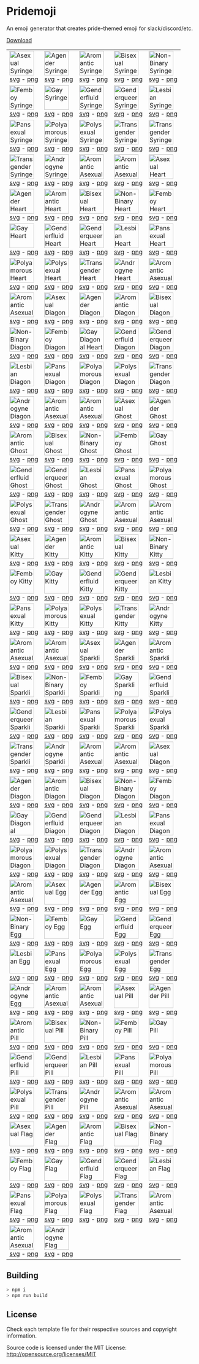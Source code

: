 Pridemoji
=========

An emoji generator that creates pride-themed emoji for slack/discord/etc.

[Download](https://github.com/Tschrock/pridemoji/releases/latest/download/pridemoji.zip)

<!-- EMOJIGRID -->
| | | | | |
|-|-|-|-|-|
|<img src="https://pridemoji.cp3.es//png/ace-syringe.png" height="64" title="Asexual Syringe"/><br/> [svg](https://pridemoji.cp3.es//svg/ace-syringe.svg) - [png](https://pridemoji.cp3.es//png/ace-syringe.png)|<img src="https://pridemoji.cp3.es//png/agender-syringe.png" height="64" title="Agender Syringe"/><br/> [svg](https://pridemoji.cp3.es//svg/agender-syringe.svg) - [png](https://pridemoji.cp3.es//png/agender-syringe.png)|<img src="https://pridemoji.cp3.es//png/aro-syringe.png" height="64" title="Aromantic Syringe"/><br/> [svg](https://pridemoji.cp3.es//svg/aro-syringe.svg) - [png](https://pridemoji.cp3.es//png/aro-syringe.png)|<img src="https://pridemoji.cp3.es//png/bi-syringe.png" height="64" title="Bisexual Syringe"/><br/> [svg](https://pridemoji.cp3.es//svg/bi-syringe.svg) - [png](https://pridemoji.cp3.es//png/bi-syringe.png)|<img src="https://pridemoji.cp3.es//png/enby-syringe.png" height="64" title="Non-Binary Syringe"/><br/> [svg](https://pridemoji.cp3.es//svg/enby-syringe.svg) - [png](https://pridemoji.cp3.es//png/enby-syringe.png)|
|<img src="https://pridemoji.cp3.es//png/femboy-syringe.png" height="64" title="Femboy Syringe"/><br/> [svg](https://pridemoji.cp3.es//svg/femboy-syringe.svg) - [png](https://pridemoji.cp3.es//png/femboy-syringe.png)|<img src="https://pridemoji.cp3.es//png/gay-syringe.png" height="64" title="Gay Syringe"/><br/> [svg](https://pridemoji.cp3.es//svg/gay-syringe.svg) - [png](https://pridemoji.cp3.es//png/gay-syringe.png)|<img src="https://pridemoji.cp3.es//png/fluid-syringe.png" height="64" title="Genderfluid Syringe"/><br/> [svg](https://pridemoji.cp3.es//svg/fluid-syringe.svg) - [png](https://pridemoji.cp3.es//png/fluid-syringe.png)|<img src="https://pridemoji.cp3.es//png/genderqueer-syringe.png" height="64" title="Genderqueer Syringe"/><br/> [svg](https://pridemoji.cp3.es//svg/genderqueer-syringe.svg) - [png](https://pridemoji.cp3.es//png/genderqueer-syringe.png)|<img src="https://pridemoji.cp3.es//png/lesbian-syringe.png" height="64" title="Lesbian Syringe"/><br/> [svg](https://pridemoji.cp3.es//svg/lesbian-syringe.svg) - [png](https://pridemoji.cp3.es//png/lesbian-syringe.png)|
|<img src="https://pridemoji.cp3.es//png/pan-syringe.png" height="64" title="Pansexual Syringe"/><br/> [svg](https://pridemoji.cp3.es//svg/pan-syringe.svg) - [png](https://pridemoji.cp3.es//png/pan-syringe.png)|<img src="https://pridemoji.cp3.es//png/polyamorous-syringe.png" height="64" title="Polyamorous Syringe"/><br/> [svg](https://pridemoji.cp3.es//svg/polyamorous-syringe.svg) - [png](https://pridemoji.cp3.es//png/polyamorous-syringe.png)|<img src="https://pridemoji.cp3.es//png/polysexual-syringe.png" height="64" title="Polysexual Syringe"/><br/> [svg](https://pridemoji.cp3.es//svg/polysexual-syringe.svg) - [png](https://pridemoji.cp3.es//png/polysexual-syringe.png)|<img src="https://pridemoji.cp3.es//png/trans-syringe.png" height="64" title="Transgender Syringe"/><br/> [svg](https://pridemoji.cp3.es//svg/trans-syringe.svg) - [png](https://pridemoji.cp3.es//png/trans-syringe.png)|<img src="https://pridemoji.cp3.es//png/trans-blue-syringe.png" height="64" title="Transgender Syringe (Blue)"/><br/> [svg](https://pridemoji.cp3.es//svg/trans-blue-syringe.svg) - [png](https://pridemoji.cp3.es//png/trans-blue-syringe.png)|
|<img src="https://pridemoji.cp3.es//png/trans-pink-syringe.png" height="64" title="Transgender Syringe (Pink)"/><br/> [svg](https://pridemoji.cp3.es//svg/trans-pink-syringe.svg) - [png](https://pridemoji.cp3.es//png/trans-pink-syringe.png)|<img src="https://pridemoji.cp3.es//png/androgyne-syringe.png" height="64" title="Androgyne Syringe"/><br/> [svg](https://pridemoji.cp3.es//svg/androgyne-syringe.svg) - [png](https://pridemoji.cp3.es//png/androgyne-syringe.png)|<img src="https://pridemoji.cp3.es//png/aroace-syringe.png" height="64" title="Aromantic Asexual Syringe"/><br/> [svg](https://pridemoji.cp3.es//svg/aroace-syringe.svg) - [png](https://pridemoji.cp3.es//png/aroace-syringe.png)|<img src="https://pridemoji.cp3.es//png/aroace-alt-syringe.png" height="64" title="Aromantic Asexual Syringe (Alt)"/><br/> [svg](https://pridemoji.cp3.es//svg/aroace-alt-syringe.svg) - [png](https://pridemoji.cp3.es//png/aroace-alt-syringe.png)|<img src="https://pridemoji.cp3.es//png/ace-heart.png" height="64" title="Asexual Heart"/><br/> [svg](https://pridemoji.cp3.es//svg/ace-heart.svg) - [png](https://pridemoji.cp3.es//png/ace-heart.png)|
|<img src="https://pridemoji.cp3.es//png/agender-heart.png" height="64" title="Agender Heart"/><br/> [svg](https://pridemoji.cp3.es//svg/agender-heart.svg) - [png](https://pridemoji.cp3.es//png/agender-heart.png)|<img src="https://pridemoji.cp3.es//png/aro-heart.png" height="64" title="Aromantic Heart"/><br/> [svg](https://pridemoji.cp3.es//svg/aro-heart.svg) - [png](https://pridemoji.cp3.es//png/aro-heart.png)|<img src="https://pridemoji.cp3.es//png/bi-heart.png" height="64" title="Bisexual Heart"/><br/> [svg](https://pridemoji.cp3.es//svg/bi-heart.svg) - [png](https://pridemoji.cp3.es//png/bi-heart.png)|<img src="https://pridemoji.cp3.es//png/enby-heart.png" height="64" title="Non-Binary Heart"/><br/> [svg](https://pridemoji.cp3.es//svg/enby-heart.svg) - [png](https://pridemoji.cp3.es//png/enby-heart.png)|<img src="https://pridemoji.cp3.es//png/femboy-heart.png" height="64" title="Femboy Heart"/><br/> [svg](https://pridemoji.cp3.es//svg/femboy-heart.svg) - [png](https://pridemoji.cp3.es//png/femboy-heart.png)|
|<img src="https://pridemoji.cp3.es//png/gay-heart.png" height="64" title="Gay Heart"/><br/> [svg](https://pridemoji.cp3.es//svg/gay-heart.svg) - [png](https://pridemoji.cp3.es//png/gay-heart.png)|<img src="https://pridemoji.cp3.es//png/fluid-heart.png" height="64" title="Genderfluid Heart"/><br/> [svg](https://pridemoji.cp3.es//svg/fluid-heart.svg) - [png](https://pridemoji.cp3.es//png/fluid-heart.png)|<img src="https://pridemoji.cp3.es//png/genderqueer-heart.png" height="64" title="Genderqueer Heart"/><br/> [svg](https://pridemoji.cp3.es//svg/genderqueer-heart.svg) - [png](https://pridemoji.cp3.es//png/genderqueer-heart.png)|<img src="https://pridemoji.cp3.es//png/lesbian-heart.png" height="64" title="Lesbian Heart"/><br/> [svg](https://pridemoji.cp3.es//svg/lesbian-heart.svg) - [png](https://pridemoji.cp3.es//png/lesbian-heart.png)|<img src="https://pridemoji.cp3.es//png/pan-heart.png" height="64" title="Pansexual Heart"/><br/> [svg](https://pridemoji.cp3.es//svg/pan-heart.svg) - [png](https://pridemoji.cp3.es//png/pan-heart.png)|
|<img src="https://pridemoji.cp3.es//png/polyamorous-heart.png" height="64" title="Polyamorous Heart"/><br/> [svg](https://pridemoji.cp3.es//svg/polyamorous-heart.svg) - [png](https://pridemoji.cp3.es//png/polyamorous-heart.png)|<img src="https://pridemoji.cp3.es//png/polysexual-heart.png" height="64" title="Polysexual Heart"/><br/> [svg](https://pridemoji.cp3.es//svg/polysexual-heart.svg) - [png](https://pridemoji.cp3.es//png/polysexual-heart.png)|<img src="https://pridemoji.cp3.es//png/trans-heart.png" height="64" title="Transgender Heart"/><br/> [svg](https://pridemoji.cp3.es//svg/trans-heart.svg) - [png](https://pridemoji.cp3.es//png/trans-heart.png)|<img src="https://pridemoji.cp3.es//png/androgyne-heart.png" height="64" title="Androgyne Heart"/><br/> [svg](https://pridemoji.cp3.es//svg/androgyne-heart.svg) - [png](https://pridemoji.cp3.es//png/androgyne-heart.png)|<img src="https://pridemoji.cp3.es//png/aroace-heart.png" height="64" title="Aromantic Asexual Heart"/><br/> [svg](https://pridemoji.cp3.es//svg/aroace-heart.svg) - [png](https://pridemoji.cp3.es//png/aroace-heart.png)|
|<img src="https://pridemoji.cp3.es//png/aroace-alt-heart.png" height="64" title="Aromantic Asexual Heart (Alt)"/><br/> [svg](https://pridemoji.cp3.es//svg/aroace-alt-heart.svg) - [png](https://pridemoji.cp3.es//png/aroace-alt-heart.png)|<img src="https://pridemoji.cp3.es//png/ace-heart-d.png" height="64" title="Asexual Diagonal Heart"/><br/> [svg](https://pridemoji.cp3.es//svg/ace-heart-d.svg) - [png](https://pridemoji.cp3.es//png/ace-heart-d.png)|<img src="https://pridemoji.cp3.es//png/agender-heart-d.png" height="64" title="Agender Diagonal Heart"/><br/> [svg](https://pridemoji.cp3.es//svg/agender-heart-d.svg) - [png](https://pridemoji.cp3.es//png/agender-heart-d.png)|<img src="https://pridemoji.cp3.es//png/aro-heart-d.png" height="64" title="Aromantic Diagonal Heart"/><br/> [svg](https://pridemoji.cp3.es//svg/aro-heart-d.svg) - [png](https://pridemoji.cp3.es//png/aro-heart-d.png)|<img src="https://pridemoji.cp3.es//png/bi-heart-d.png" height="64" title="Bisexual Diagonal Heart"/><br/> [svg](https://pridemoji.cp3.es//svg/bi-heart-d.svg) - [png](https://pridemoji.cp3.es//png/bi-heart-d.png)|
|<img src="https://pridemoji.cp3.es//png/enby-heart-d.png" height="64" title="Non-Binary Diagonal Heart"/><br/> [svg](https://pridemoji.cp3.es//svg/enby-heart-d.svg) - [png](https://pridemoji.cp3.es//png/enby-heart-d.png)|<img src="https://pridemoji.cp3.es//png/femboy-heart-d.png" height="64" title="Femboy Diagonal Heart"/><br/> [svg](https://pridemoji.cp3.es//svg/femboy-heart-d.svg) - [png](https://pridemoji.cp3.es//png/femboy-heart-d.png)|<img src="https://pridemoji.cp3.es//png/gay-heart-d.png" height="64" title="Gay Diagonal Heart"/><br/> [svg](https://pridemoji.cp3.es//svg/gay-heart-d.svg) - [png](https://pridemoji.cp3.es//png/gay-heart-d.png)|<img src="https://pridemoji.cp3.es//png/fluid-heart-d.png" height="64" title="Genderfluid Diagonal Heart"/><br/> [svg](https://pridemoji.cp3.es//svg/fluid-heart-d.svg) - [png](https://pridemoji.cp3.es//png/fluid-heart-d.png)|<img src="https://pridemoji.cp3.es//png/genderqueer-heart-d.png" height="64" title="Genderqueer Diagonal Heart"/><br/> [svg](https://pridemoji.cp3.es//svg/genderqueer-heart-d.svg) - [png](https://pridemoji.cp3.es//png/genderqueer-heart-d.png)|
|<img src="https://pridemoji.cp3.es//png/lesbian-heart-d.png" height="64" title="Lesbian Diagonal Heart"/><br/> [svg](https://pridemoji.cp3.es//svg/lesbian-heart-d.svg) - [png](https://pridemoji.cp3.es//png/lesbian-heart-d.png)|<img src="https://pridemoji.cp3.es//png/pan-heart-d.png" height="64" title="Pansexual Diagonal Heart"/><br/> [svg](https://pridemoji.cp3.es//svg/pan-heart-d.svg) - [png](https://pridemoji.cp3.es//png/pan-heart-d.png)|<img src="https://pridemoji.cp3.es//png/polyamorous-heart-d.png" height="64" title="Polyamorous Diagonal Heart"/><br/> [svg](https://pridemoji.cp3.es//svg/polyamorous-heart-d.svg) - [png](https://pridemoji.cp3.es//png/polyamorous-heart-d.png)|<img src="https://pridemoji.cp3.es//png/polysexual-heart-d.png" height="64" title="Polysexual Diagonal Heart"/><br/> [svg](https://pridemoji.cp3.es//svg/polysexual-heart-d.svg) - [png](https://pridemoji.cp3.es//png/polysexual-heart-d.png)|<img src="https://pridemoji.cp3.es//png/trans-heart-d.png" height="64" title="Transgender Diagonal Heart"/><br/> [svg](https://pridemoji.cp3.es//svg/trans-heart-d.svg) - [png](https://pridemoji.cp3.es//png/trans-heart-d.png)|
|<img src="https://pridemoji.cp3.es//png/androgyne-heart-d.png" height="64" title="Androgyne Diagonal Heart"/><br/> [svg](https://pridemoji.cp3.es//svg/androgyne-heart-d.svg) - [png](https://pridemoji.cp3.es//png/androgyne-heart-d.png)|<img src="https://pridemoji.cp3.es//png/aroace-heart-d.png" height="64" title="Aromantic Asexual Diagonal Heart"/><br/> [svg](https://pridemoji.cp3.es//svg/aroace-heart-d.svg) - [png](https://pridemoji.cp3.es//png/aroace-heart-d.png)|<img src="https://pridemoji.cp3.es//png/aroace-alt-heart-d.png" height="64" title="Aromantic Asexual Diagonal Heart (Alt)"/><br/> [svg](https://pridemoji.cp3.es//svg/aroace-alt-heart-d.svg) - [png](https://pridemoji.cp3.es//png/aroace-alt-heart-d.png)|<img src="https://pridemoji.cp3.es//png/ace-ghost.png" height="64" title="Asexual Ghost"/><br/> [svg](https://pridemoji.cp3.es//svg/ace-ghost.svg) - [png](https://pridemoji.cp3.es//png/ace-ghost.png)|<img src="https://pridemoji.cp3.es//png/agender-ghost.png" height="64" title="Agender Ghost"/><br/> [svg](https://pridemoji.cp3.es//svg/agender-ghost.svg) - [png](https://pridemoji.cp3.es//png/agender-ghost.png)|
|<img src="https://pridemoji.cp3.es//png/aro-ghost.png" height="64" title="Aromantic Ghost"/><br/> [svg](https://pridemoji.cp3.es//svg/aro-ghost.svg) - [png](https://pridemoji.cp3.es//png/aro-ghost.png)|<img src="https://pridemoji.cp3.es//png/bi-ghost.png" height="64" title="Bisexual Ghost"/><br/> [svg](https://pridemoji.cp3.es//svg/bi-ghost.svg) - [png](https://pridemoji.cp3.es//png/bi-ghost.png)|<img src="https://pridemoji.cp3.es//png/enby-ghost.png" height="64" title="Non-Binary Ghost"/><br/> [svg](https://pridemoji.cp3.es//svg/enby-ghost.svg) - [png](https://pridemoji.cp3.es//png/enby-ghost.png)|<img src="https://pridemoji.cp3.es//png/femboy-ghost.png" height="64" title="Femboy Ghost"/><br/> [svg](https://pridemoji.cp3.es//svg/femboy-ghost.svg) - [png](https://pridemoji.cp3.es//png/femboy-ghost.png)|<img src="https://pridemoji.cp3.es//png/gay-ghost.png" height="64" title="Gay Ghost"/><br/> [svg](https://pridemoji.cp3.es//svg/gay-ghost.svg) - [png](https://pridemoji.cp3.es//png/gay-ghost.png)|
|<img src="https://pridemoji.cp3.es//png/fluid-ghost.png" height="64" title="Genderfluid Ghost"/><br/> [svg](https://pridemoji.cp3.es//svg/fluid-ghost.svg) - [png](https://pridemoji.cp3.es//png/fluid-ghost.png)|<img src="https://pridemoji.cp3.es//png/genderqueer-ghost.png" height="64" title="Genderqueer Ghost"/><br/> [svg](https://pridemoji.cp3.es//svg/genderqueer-ghost.svg) - [png](https://pridemoji.cp3.es//png/genderqueer-ghost.png)|<img src="https://pridemoji.cp3.es//png/lesbian-ghost.png" height="64" title="Lesbian Ghost"/><br/> [svg](https://pridemoji.cp3.es//svg/lesbian-ghost.svg) - [png](https://pridemoji.cp3.es//png/lesbian-ghost.png)|<img src="https://pridemoji.cp3.es//png/pan-ghost.png" height="64" title="Pansexual Ghost"/><br/> [svg](https://pridemoji.cp3.es//svg/pan-ghost.svg) - [png](https://pridemoji.cp3.es//png/pan-ghost.png)|<img src="https://pridemoji.cp3.es//png/polyamorous-ghost.png" height="64" title="Polyamorous Ghost"/><br/> [svg](https://pridemoji.cp3.es//svg/polyamorous-ghost.svg) - [png](https://pridemoji.cp3.es//png/polyamorous-ghost.png)|
|<img src="https://pridemoji.cp3.es//png/polysexual-ghost.png" height="64" title="Polysexual Ghost"/><br/> [svg](https://pridemoji.cp3.es//svg/polysexual-ghost.svg) - [png](https://pridemoji.cp3.es//png/polysexual-ghost.png)|<img src="https://pridemoji.cp3.es//png/trans-ghost.png" height="64" title="Transgender Ghost"/><br/> [svg](https://pridemoji.cp3.es//svg/trans-ghost.svg) - [png](https://pridemoji.cp3.es//png/trans-ghost.png)|<img src="https://pridemoji.cp3.es//png/androgyne-ghost.png" height="64" title="Androgyne Ghost"/><br/> [svg](https://pridemoji.cp3.es//svg/androgyne-ghost.svg) - [png](https://pridemoji.cp3.es//png/androgyne-ghost.png)|<img src="https://pridemoji.cp3.es//png/aroace-ghost.png" height="64" title="Aromantic Asexual Ghost"/><br/> [svg](https://pridemoji.cp3.es//svg/aroace-ghost.svg) - [png](https://pridemoji.cp3.es//png/aroace-ghost.png)|<img src="https://pridemoji.cp3.es//png/aroace-alt-ghost.png" height="64" title="Aromantic Asexual Ghost (Alt)"/><br/> [svg](https://pridemoji.cp3.es//svg/aroace-alt-ghost.svg) - [png](https://pridemoji.cp3.es//png/aroace-alt-ghost.png)|
|<img src="https://pridemoji.cp3.es//png/ace-cat.png" height="64" title="Asexual Kitty"/><br/> [svg](https://pridemoji.cp3.es//svg/ace-cat.svg) - [png](https://pridemoji.cp3.es//png/ace-cat.png)|<img src="https://pridemoji.cp3.es//png/agender-cat.png" height="64" title="Agender Kitty"/><br/> [svg](https://pridemoji.cp3.es//svg/agender-cat.svg) - [png](https://pridemoji.cp3.es//png/agender-cat.png)|<img src="https://pridemoji.cp3.es//png/aro-cat.png" height="64" title="Aromantic Kitty"/><br/> [svg](https://pridemoji.cp3.es//svg/aro-cat.svg) - [png](https://pridemoji.cp3.es//png/aro-cat.png)|<img src="https://pridemoji.cp3.es//png/bi-cat.png" height="64" title="Bisexual Kitty"/><br/> [svg](https://pridemoji.cp3.es//svg/bi-cat.svg) - [png](https://pridemoji.cp3.es//png/bi-cat.png)|<img src="https://pridemoji.cp3.es//png/enby-cat.png" height="64" title="Non-Binary Kitty"/><br/> [svg](https://pridemoji.cp3.es//svg/enby-cat.svg) - [png](https://pridemoji.cp3.es//png/enby-cat.png)|
|<img src="https://pridemoji.cp3.es//png/femboy-cat.png" height="64" title="Femboy Kitty"/><br/> [svg](https://pridemoji.cp3.es//svg/femboy-cat.svg) - [png](https://pridemoji.cp3.es//png/femboy-cat.png)|<img src="https://pridemoji.cp3.es//png/gay-cat.png" height="64" title="Gay Kitty"/><br/> [svg](https://pridemoji.cp3.es//svg/gay-cat.svg) - [png](https://pridemoji.cp3.es//png/gay-cat.png)|<img src="https://pridemoji.cp3.es//png/fluid-cat.png" height="64" title="Genderfluid Kitty"/><br/> [svg](https://pridemoji.cp3.es//svg/fluid-cat.svg) - [png](https://pridemoji.cp3.es//png/fluid-cat.png)|<img src="https://pridemoji.cp3.es//png/genderqueer-cat.png" height="64" title="Genderqueer Kitty"/><br/> [svg](https://pridemoji.cp3.es//svg/genderqueer-cat.svg) - [png](https://pridemoji.cp3.es//png/genderqueer-cat.png)|<img src="https://pridemoji.cp3.es//png/lesbian-cat.png" height="64" title="Lesbian Kitty"/><br/> [svg](https://pridemoji.cp3.es//svg/lesbian-cat.svg) - [png](https://pridemoji.cp3.es//png/lesbian-cat.png)|
|<img src="https://pridemoji.cp3.es//png/pan-cat.png" height="64" title="Pansexual Kitty"/><br/> [svg](https://pridemoji.cp3.es//svg/pan-cat.svg) - [png](https://pridemoji.cp3.es//png/pan-cat.png)|<img src="https://pridemoji.cp3.es//png/polyamorous-cat.png" height="64" title="Polyamorous Kitty"/><br/> [svg](https://pridemoji.cp3.es//svg/polyamorous-cat.svg) - [png](https://pridemoji.cp3.es//png/polyamorous-cat.png)|<img src="https://pridemoji.cp3.es//png/polysexual-cat.png" height="64" title="Polysexual Kitty"/><br/> [svg](https://pridemoji.cp3.es//svg/polysexual-cat.svg) - [png](https://pridemoji.cp3.es//png/polysexual-cat.png)|<img src="https://pridemoji.cp3.es//png/trans-cat.png" height="64" title="Transgender Kitty"/><br/> [svg](https://pridemoji.cp3.es//svg/trans-cat.svg) - [png](https://pridemoji.cp3.es//png/trans-cat.png)|<img src="https://pridemoji.cp3.es//png/androgyne-cat.png" height="64" title="Androgyne Kitty"/><br/> [svg](https://pridemoji.cp3.es//svg/androgyne-cat.svg) - [png](https://pridemoji.cp3.es//png/androgyne-cat.png)|
|<img src="https://pridemoji.cp3.es//png/aroace-cat.png" height="64" title="Aromantic Asexual Kitty"/><br/> [svg](https://pridemoji.cp3.es//svg/aroace-cat.svg) - [png](https://pridemoji.cp3.es//png/aroace-cat.png)|<img src="https://pridemoji.cp3.es//png/aroace-alt-cat.png" height="64" title="Aromantic Asexual Kitty (Alt)"/><br/> [svg](https://pridemoji.cp3.es//svg/aroace-alt-cat.svg) - [png](https://pridemoji.cp3.es//png/aroace-alt-cat.png)|<img src="https://pridemoji.cp3.es//png/ace-sparkling-heart.png" height="64" title="Asexual Sparkling Heart"/><br/> [svg](https://pridemoji.cp3.es//svg/ace-sparkling-heart.svg) - [png](https://pridemoji.cp3.es//png/ace-sparkling-heart.png)|<img src="https://pridemoji.cp3.es//png/agender-sparkling-heart.png" height="64" title="Agender Sparkling Heart"/><br/> [svg](https://pridemoji.cp3.es//svg/agender-sparkling-heart.svg) - [png](https://pridemoji.cp3.es//png/agender-sparkling-heart.png)|<img src="https://pridemoji.cp3.es//png/aro-sparkling-heart.png" height="64" title="Aromantic Sparkling Heart"/><br/> [svg](https://pridemoji.cp3.es//svg/aro-sparkling-heart.svg) - [png](https://pridemoji.cp3.es//png/aro-sparkling-heart.png)|
|<img src="https://pridemoji.cp3.es//png/bi-sparkling-heart.png" height="64" title="Bisexual Sparkling Heart"/><br/> [svg](https://pridemoji.cp3.es//svg/bi-sparkling-heart.svg) - [png](https://pridemoji.cp3.es//png/bi-sparkling-heart.png)|<img src="https://pridemoji.cp3.es//png/enby-sparkling-heart.png" height="64" title="Non-Binary Sparkling Heart"/><br/> [svg](https://pridemoji.cp3.es//svg/enby-sparkling-heart.svg) - [png](https://pridemoji.cp3.es//png/enby-sparkling-heart.png)|<img src="https://pridemoji.cp3.es//png/femboy-sparkling-heart.png" height="64" title="Femboy Sparkling Heart"/><br/> [svg](https://pridemoji.cp3.es//svg/femboy-sparkling-heart.svg) - [png](https://pridemoji.cp3.es//png/femboy-sparkling-heart.png)|<img src="https://pridemoji.cp3.es//png/gay-sparkling-heart.png" height="64" title="Gay Sparkling Heart"/><br/> [svg](https://pridemoji.cp3.es//svg/gay-sparkling-heart.svg) - [png](https://pridemoji.cp3.es//png/gay-sparkling-heart.png)|<img src="https://pridemoji.cp3.es//png/fluid-sparkling-heart.png" height="64" title="Genderfluid Sparkling Heart"/><br/> [svg](https://pridemoji.cp3.es//svg/fluid-sparkling-heart.svg) - [png](https://pridemoji.cp3.es//png/fluid-sparkling-heart.png)|
|<img src="https://pridemoji.cp3.es//png/genderqueer-sparkling-heart.png" height="64" title="Genderqueer Sparkling Heart"/><br/> [svg](https://pridemoji.cp3.es//svg/genderqueer-sparkling-heart.svg) - [png](https://pridemoji.cp3.es//png/genderqueer-sparkling-heart.png)|<img src="https://pridemoji.cp3.es//png/lesbian-sparkling-heart.png" height="64" title="Lesbian Sparkling Heart"/><br/> [svg](https://pridemoji.cp3.es//svg/lesbian-sparkling-heart.svg) - [png](https://pridemoji.cp3.es//png/lesbian-sparkling-heart.png)|<img src="https://pridemoji.cp3.es//png/pan-sparkling-heart.png" height="64" title="Pansexual Sparkling Heart"/><br/> [svg](https://pridemoji.cp3.es//svg/pan-sparkling-heart.svg) - [png](https://pridemoji.cp3.es//png/pan-sparkling-heart.png)|<img src="https://pridemoji.cp3.es//png/polyamorous-sparkling-heart.png" height="64" title="Polyamorous Sparkling Heart"/><br/> [svg](https://pridemoji.cp3.es//svg/polyamorous-sparkling-heart.svg) - [png](https://pridemoji.cp3.es//png/polyamorous-sparkling-heart.png)|<img src="https://pridemoji.cp3.es//png/polysexual-sparkling-heart.png" height="64" title="Polysexual Sparkling Heart"/><br/> [svg](https://pridemoji.cp3.es//svg/polysexual-sparkling-heart.svg) - [png](https://pridemoji.cp3.es//png/polysexual-sparkling-heart.png)|
|<img src="https://pridemoji.cp3.es//png/trans-sparkling-heart.png" height="64" title="Transgender Sparkling Heart"/><br/> [svg](https://pridemoji.cp3.es//svg/trans-sparkling-heart.svg) - [png](https://pridemoji.cp3.es//png/trans-sparkling-heart.png)|<img src="https://pridemoji.cp3.es//png/androgyne-sparkling-heart.png" height="64" title="Androgyne Sparkling Heart"/><br/> [svg](https://pridemoji.cp3.es//svg/androgyne-sparkling-heart.svg) - [png](https://pridemoji.cp3.es//png/androgyne-sparkling-heart.png)|<img src="https://pridemoji.cp3.es//png/aroace-sparkling-heart.png" height="64" title="Aromantic Asexual Sparkling Heart"/><br/> [svg](https://pridemoji.cp3.es//svg/aroace-sparkling-heart.svg) - [png](https://pridemoji.cp3.es//png/aroace-sparkling-heart.png)|<img src="https://pridemoji.cp3.es//png/aroace-alt-sparkling-heart.png" height="64" title="Aromantic Asexual Sparkling Heart (Alt)"/><br/> [svg](https://pridemoji.cp3.es//svg/aroace-alt-sparkling-heart.svg) - [png](https://pridemoji.cp3.es//png/aroace-alt-sparkling-heart.png)|<img src="https://pridemoji.cp3.es//png/ace-sparkling-heart-d.png" height="64" title="Asexual Diagonal Sparkling Heart"/><br/> [svg](https://pridemoji.cp3.es//svg/ace-sparkling-heart-d.svg) - [png](https://pridemoji.cp3.es//png/ace-sparkling-heart-d.png)|
|<img src="https://pridemoji.cp3.es//png/agender-sparkling-heart-d.png" height="64" title="Agender Diagonal Sparkling Heart"/><br/> [svg](https://pridemoji.cp3.es//svg/agender-sparkling-heart-d.svg) - [png](https://pridemoji.cp3.es//png/agender-sparkling-heart-d.png)|<img src="https://pridemoji.cp3.es//png/aro-sparkling-heart-d.png" height="64" title="Aromantic Diagonal Sparkling Heart"/><br/> [svg](https://pridemoji.cp3.es//svg/aro-sparkling-heart-d.svg) - [png](https://pridemoji.cp3.es//png/aro-sparkling-heart-d.png)|<img src="https://pridemoji.cp3.es//png/bi-sparkling-heart-d.png" height="64" title="Bisexual Diagonal Sparkling Heart"/><br/> [svg](https://pridemoji.cp3.es//svg/bi-sparkling-heart-d.svg) - [png](https://pridemoji.cp3.es//png/bi-sparkling-heart-d.png)|<img src="https://pridemoji.cp3.es//png/enby-sparkling-heart-d.png" height="64" title="Non-Binary Diagonal Sparkling Heart"/><br/> [svg](https://pridemoji.cp3.es//svg/enby-sparkling-heart-d.svg) - [png](https://pridemoji.cp3.es//png/enby-sparkling-heart-d.png)|<img src="https://pridemoji.cp3.es//png/femboy-sparkling-heart-d.png" height="64" title="Femboy Diagonal Sparkling Heart"/><br/> [svg](https://pridemoji.cp3.es//svg/femboy-sparkling-heart-d.svg) - [png](https://pridemoji.cp3.es//png/femboy-sparkling-heart-d.png)|
|<img src="https://pridemoji.cp3.es//png/gay-sparkling-heart-d.png" height="64" title="Gay Diagonal Sparkling Heart"/><br/> [svg](https://pridemoji.cp3.es//svg/gay-sparkling-heart-d.svg) - [png](https://pridemoji.cp3.es//png/gay-sparkling-heart-d.png)|<img src="https://pridemoji.cp3.es//png/fluid-sparkling-heart-d.png" height="64" title="Genderfluid Diagonal Sparkling Heart"/><br/> [svg](https://pridemoji.cp3.es//svg/fluid-sparkling-heart-d.svg) - [png](https://pridemoji.cp3.es//png/fluid-sparkling-heart-d.png)|<img src="https://pridemoji.cp3.es//png/genderqueer-sparkling-heart-d.png" height="64" title="Genderqueer Diagonal Sparkling Heart"/><br/> [svg](https://pridemoji.cp3.es//svg/genderqueer-sparkling-heart-d.svg) - [png](https://pridemoji.cp3.es//png/genderqueer-sparkling-heart-d.png)|<img src="https://pridemoji.cp3.es//png/lesbian-sparkling-heart-d.png" height="64" title="Lesbian Diagonal Sparkling Heart"/><br/> [svg](https://pridemoji.cp3.es//svg/lesbian-sparkling-heart-d.svg) - [png](https://pridemoji.cp3.es//png/lesbian-sparkling-heart-d.png)|<img src="https://pridemoji.cp3.es//png/pan-sparkling-heart-d.png" height="64" title="Pansexual Diagonal Sparkling Heart"/><br/> [svg](https://pridemoji.cp3.es//svg/pan-sparkling-heart-d.svg) - [png](https://pridemoji.cp3.es//png/pan-sparkling-heart-d.png)|
|<img src="https://pridemoji.cp3.es//png/polyamorous-sparkling-heart-d.png" height="64" title="Polyamorous Diagonal Sparkling Heart"/><br/> [svg](https://pridemoji.cp3.es//svg/polyamorous-sparkling-heart-d.svg) - [png](https://pridemoji.cp3.es//png/polyamorous-sparkling-heart-d.png)|<img src="https://pridemoji.cp3.es//png/polysexual-sparkling-heart-d.png" height="64" title="Polysexual Diagonal Sparkling Heart"/><br/> [svg](https://pridemoji.cp3.es//svg/polysexual-sparkling-heart-d.svg) - [png](https://pridemoji.cp3.es//png/polysexual-sparkling-heart-d.png)|<img src="https://pridemoji.cp3.es//png/trans-sparkling-heart-d.png" height="64" title="Transgender Diagonal Sparkling Heart"/><br/> [svg](https://pridemoji.cp3.es//svg/trans-sparkling-heart-d.svg) - [png](https://pridemoji.cp3.es//png/trans-sparkling-heart-d.png)|<img src="https://pridemoji.cp3.es//png/androgyne-sparkling-heart-d.png" height="64" title="Androgyne Diagonal Sparkling Heart"/><br/> [svg](https://pridemoji.cp3.es//svg/androgyne-sparkling-heart-d.svg) - [png](https://pridemoji.cp3.es//png/androgyne-sparkling-heart-d.png)|<img src="https://pridemoji.cp3.es//png/aroace-sparkling-heart-d.png" height="64" title="Aromantic Asexual Diagonal Sparkling Heart"/><br/> [svg](https://pridemoji.cp3.es//svg/aroace-sparkling-heart-d.svg) - [png](https://pridemoji.cp3.es//png/aroace-sparkling-heart-d.png)|
|<img src="https://pridemoji.cp3.es//png/aroace-alt-sparkling-heart-d.png" height="64" title="Aromantic Asexual Diagonal Sparkling Heart (Alt)"/><br/> [svg](https://pridemoji.cp3.es//svg/aroace-alt-sparkling-heart-d.svg) - [png](https://pridemoji.cp3.es//png/aroace-alt-sparkling-heart-d.png)|<img src="https://pridemoji.cp3.es//png/ace-egg.png" height="64" title="Asexual Egg"/><br/> [svg](https://pridemoji.cp3.es//svg/ace-egg.svg) - [png](https://pridemoji.cp3.es//png/ace-egg.png)|<img src="https://pridemoji.cp3.es//png/agender-egg.png" height="64" title="Agender Egg"/><br/> [svg](https://pridemoji.cp3.es//svg/agender-egg.svg) - [png](https://pridemoji.cp3.es//png/agender-egg.png)|<img src="https://pridemoji.cp3.es//png/aro-egg.png" height="64" title="Aromantic Egg"/><br/> [svg](https://pridemoji.cp3.es//svg/aro-egg.svg) - [png](https://pridemoji.cp3.es//png/aro-egg.png)|<img src="https://pridemoji.cp3.es//png/bi-egg.png" height="64" title="Bisexual Egg"/><br/> [svg](https://pridemoji.cp3.es//svg/bi-egg.svg) - [png](https://pridemoji.cp3.es//png/bi-egg.png)|
|<img src="https://pridemoji.cp3.es//png/enby-egg.png" height="64" title="Non-Binary Egg"/><br/> [svg](https://pridemoji.cp3.es//svg/enby-egg.svg) - [png](https://pridemoji.cp3.es//png/enby-egg.png)|<img src="https://pridemoji.cp3.es//png/femboy-egg.png" height="64" title="Femboy Egg"/><br/> [svg](https://pridemoji.cp3.es//svg/femboy-egg.svg) - [png](https://pridemoji.cp3.es//png/femboy-egg.png)|<img src="https://pridemoji.cp3.es//png/gay-egg.png" height="64" title="Gay Egg"/><br/> [svg](https://pridemoji.cp3.es//svg/gay-egg.svg) - [png](https://pridemoji.cp3.es//png/gay-egg.png)|<img src="https://pridemoji.cp3.es//png/fluid-egg.png" height="64" title="Genderfluid Egg"/><br/> [svg](https://pridemoji.cp3.es//svg/fluid-egg.svg) - [png](https://pridemoji.cp3.es//png/fluid-egg.png)|<img src="https://pridemoji.cp3.es//png/genderqueer-egg.png" height="64" title="Genderqueer Egg"/><br/> [svg](https://pridemoji.cp3.es//svg/genderqueer-egg.svg) - [png](https://pridemoji.cp3.es//png/genderqueer-egg.png)|
|<img src="https://pridemoji.cp3.es//png/lesbian-egg.png" height="64" title="Lesbian Egg"/><br/> [svg](https://pridemoji.cp3.es//svg/lesbian-egg.svg) - [png](https://pridemoji.cp3.es//png/lesbian-egg.png)|<img src="https://pridemoji.cp3.es//png/pan-egg.png" height="64" title="Pansexual Egg"/><br/> [svg](https://pridemoji.cp3.es//svg/pan-egg.svg) - [png](https://pridemoji.cp3.es//png/pan-egg.png)|<img src="https://pridemoji.cp3.es//png/polyamorous-egg.png" height="64" title="Polyamorous Egg"/><br/> [svg](https://pridemoji.cp3.es//svg/polyamorous-egg.svg) - [png](https://pridemoji.cp3.es//png/polyamorous-egg.png)|<img src="https://pridemoji.cp3.es//png/polysexual-egg.png" height="64" title="Polysexual Egg"/><br/> [svg](https://pridemoji.cp3.es//svg/polysexual-egg.svg) - [png](https://pridemoji.cp3.es//png/polysexual-egg.png)|<img src="https://pridemoji.cp3.es//png/trans-egg.png" height="64" title="Transgender Egg"/><br/> [svg](https://pridemoji.cp3.es//svg/trans-egg.svg) - [png](https://pridemoji.cp3.es//png/trans-egg.png)|
|<img src="https://pridemoji.cp3.es//png/androgyne-egg.png" height="64" title="Androgyne Egg"/><br/> [svg](https://pridemoji.cp3.es//svg/androgyne-egg.svg) - [png](https://pridemoji.cp3.es//png/androgyne-egg.png)|<img src="https://pridemoji.cp3.es//png/aroace-egg.png" height="64" title="Aromantic Asexual Egg"/><br/> [svg](https://pridemoji.cp3.es//svg/aroace-egg.svg) - [png](https://pridemoji.cp3.es//png/aroace-egg.png)|<img src="https://pridemoji.cp3.es//png/aroace-alt-egg.png" height="64" title="Aromantic Asexual Egg (Alt)"/><br/> [svg](https://pridemoji.cp3.es//svg/aroace-alt-egg.svg) - [png](https://pridemoji.cp3.es//png/aroace-alt-egg.png)|<img src="https://pridemoji.cp3.es//png/ace-pill.png" height="64" title="Asexual Pill"/><br/> [svg](https://pridemoji.cp3.es//svg/ace-pill.svg) - [png](https://pridemoji.cp3.es//png/ace-pill.png)|<img src="https://pridemoji.cp3.es//png/agender-pill.png" height="64" title="Agender Pill"/><br/> [svg](https://pridemoji.cp3.es//svg/agender-pill.svg) - [png](https://pridemoji.cp3.es//png/agender-pill.png)|
|<img src="https://pridemoji.cp3.es//png/aro-pill.png" height="64" title="Aromantic Pill"/><br/> [svg](https://pridemoji.cp3.es//svg/aro-pill.svg) - [png](https://pridemoji.cp3.es//png/aro-pill.png)|<img src="https://pridemoji.cp3.es//png/bi-pill.png" height="64" title="Bisexual Pill"/><br/> [svg](https://pridemoji.cp3.es//svg/bi-pill.svg) - [png](https://pridemoji.cp3.es//png/bi-pill.png)|<img src="https://pridemoji.cp3.es//png/enby-pill.png" height="64" title="Non-Binary Pill"/><br/> [svg](https://pridemoji.cp3.es//svg/enby-pill.svg) - [png](https://pridemoji.cp3.es//png/enby-pill.png)|<img src="https://pridemoji.cp3.es//png/femboy-pill.png" height="64" title="Femboy Pill"/><br/> [svg](https://pridemoji.cp3.es//svg/femboy-pill.svg) - [png](https://pridemoji.cp3.es//png/femboy-pill.png)|<img src="https://pridemoji.cp3.es//png/gay-pill.png" height="64" title="Gay Pill"/><br/> [svg](https://pridemoji.cp3.es//svg/gay-pill.svg) - [png](https://pridemoji.cp3.es//png/gay-pill.png)|
|<img src="https://pridemoji.cp3.es//png/fluid-pill.png" height="64" title="Genderfluid Pill"/><br/> [svg](https://pridemoji.cp3.es//svg/fluid-pill.svg) - [png](https://pridemoji.cp3.es//png/fluid-pill.png)|<img src="https://pridemoji.cp3.es//png/genderqueer-pill.png" height="64" title="Genderqueer Pill"/><br/> [svg](https://pridemoji.cp3.es//svg/genderqueer-pill.svg) - [png](https://pridemoji.cp3.es//png/genderqueer-pill.png)|<img src="https://pridemoji.cp3.es//png/lesbian-pill.png" height="64" title="Lesbian Pill"/><br/> [svg](https://pridemoji.cp3.es//svg/lesbian-pill.svg) - [png](https://pridemoji.cp3.es//png/lesbian-pill.png)|<img src="https://pridemoji.cp3.es//png/pan-pill.png" height="64" title="Pansexual Pill"/><br/> [svg](https://pridemoji.cp3.es//svg/pan-pill.svg) - [png](https://pridemoji.cp3.es//png/pan-pill.png)|<img src="https://pridemoji.cp3.es//png/polyamorous-pill.png" height="64" title="Polyamorous Pill"/><br/> [svg](https://pridemoji.cp3.es//svg/polyamorous-pill.svg) - [png](https://pridemoji.cp3.es//png/polyamorous-pill.png)|
|<img src="https://pridemoji.cp3.es//png/polysexual-pill.png" height="64" title="Polysexual Pill"/><br/> [svg](https://pridemoji.cp3.es//svg/polysexual-pill.svg) - [png](https://pridemoji.cp3.es//png/polysexual-pill.png)|<img src="https://pridemoji.cp3.es//png/trans-pill.png" height="64" title="Transgender Pill"/><br/> [svg](https://pridemoji.cp3.es//svg/trans-pill.svg) - [png](https://pridemoji.cp3.es//png/trans-pill.png)|<img src="https://pridemoji.cp3.es//png/androgyne-pill.png" height="64" title="Androgyne Pill"/><br/> [svg](https://pridemoji.cp3.es//svg/androgyne-pill.svg) - [png](https://pridemoji.cp3.es//png/androgyne-pill.png)|<img src="https://pridemoji.cp3.es//png/aroace-pill.png" height="64" title="Aromantic Asexual Pill"/><br/> [svg](https://pridemoji.cp3.es//svg/aroace-pill.svg) - [png](https://pridemoji.cp3.es//png/aroace-pill.png)|<img src="https://pridemoji.cp3.es//png/aroace-alt-pill.png" height="64" title="Aromantic Asexual Pill (Alt)"/><br/> [svg](https://pridemoji.cp3.es//svg/aroace-alt-pill.svg) - [png](https://pridemoji.cp3.es//png/aroace-alt-pill.png)|
|<img src="https://pridemoji.cp3.es//png/ace-flag.png" height="64" title="Asexual Flag"/><br/> [svg](https://pridemoji.cp3.es//svg/ace-flag.svg) - [png](https://pridemoji.cp3.es//png/ace-flag.png)|<img src="https://pridemoji.cp3.es//png/agender-flag.png" height="64" title="Agender Flag"/><br/> [svg](https://pridemoji.cp3.es//svg/agender-flag.svg) - [png](https://pridemoji.cp3.es//png/agender-flag.png)|<img src="https://pridemoji.cp3.es//png/aro-flag.png" height="64" title="Aromantic Flag"/><br/> [svg](https://pridemoji.cp3.es//svg/aro-flag.svg) - [png](https://pridemoji.cp3.es//png/aro-flag.png)|<img src="https://pridemoji.cp3.es//png/bi-flag.png" height="64" title="Bisexual Flag"/><br/> [svg](https://pridemoji.cp3.es//svg/bi-flag.svg) - [png](https://pridemoji.cp3.es//png/bi-flag.png)|<img src="https://pridemoji.cp3.es//png/enby-flag.png" height="64" title="Non-Binary Flag"/><br/> [svg](https://pridemoji.cp3.es//svg/enby-flag.svg) - [png](https://pridemoji.cp3.es//png/enby-flag.png)|
|<img src="https://pridemoji.cp3.es//png/femboy-flag.png" height="64" title="Femboy Flag"/><br/> [svg](https://pridemoji.cp3.es//svg/femboy-flag.svg) - [png](https://pridemoji.cp3.es//png/femboy-flag.png)|<img src="https://pridemoji.cp3.es//png/gay-flag.png" height="64" title="Gay Flag"/><br/> [svg](https://pridemoji.cp3.es//svg/gay-flag.svg) - [png](https://pridemoji.cp3.es//png/gay-flag.png)|<img src="https://pridemoji.cp3.es//png/fluid-flag.png" height="64" title="Genderfluid Flag"/><br/> [svg](https://pridemoji.cp3.es//svg/fluid-flag.svg) - [png](https://pridemoji.cp3.es//png/fluid-flag.png)|<img src="https://pridemoji.cp3.es//png/genderqueer-flag.png" height="64" title="Genderqueer Flag"/><br/> [svg](https://pridemoji.cp3.es//svg/genderqueer-flag.svg) - [png](https://pridemoji.cp3.es//png/genderqueer-flag.png)|<img src="https://pridemoji.cp3.es//png/lesbian-flag.png" height="64" title="Lesbian Flag"/><br/> [svg](https://pridemoji.cp3.es//svg/lesbian-flag.svg) - [png](https://pridemoji.cp3.es//png/lesbian-flag.png)|
|<img src="https://pridemoji.cp3.es//png/pan-flag.png" height="64" title="Pansexual Flag"/><br/> [svg](https://pridemoji.cp3.es//svg/pan-flag.svg) - [png](https://pridemoji.cp3.es//png/pan-flag.png)|<img src="https://pridemoji.cp3.es//png/polyamorous-flag.png" height="64" title="Polyamorous Flag"/><br/> [svg](https://pridemoji.cp3.es//svg/polyamorous-flag.svg) - [png](https://pridemoji.cp3.es//png/polyamorous-flag.png)|<img src="https://pridemoji.cp3.es//png/polysexual-flag.png" height="64" title="Polysexual Flag"/><br/> [svg](https://pridemoji.cp3.es//svg/polysexual-flag.svg) - [png](https://pridemoji.cp3.es//png/polysexual-flag.png)|<img src="https://pridemoji.cp3.es//png/trans-flag.png" height="64" title="Transgender Flag"/><br/> [svg](https://pridemoji.cp3.es//svg/trans-flag.svg) - [png](https://pridemoji.cp3.es//png/trans-flag.png)|<img src="https://pridemoji.cp3.es//png/aroace-flag.png" height="64" title="Aromantic Asexual Flag"/><br/> [svg](https://pridemoji.cp3.es//svg/aroace-flag.svg) - [png](https://pridemoji.cp3.es//png/aroace-flag.png)|
|<img src="https://pridemoji.cp3.es//png/aroace-alt-flag.png" height="64" title="Aromantic Asexual Flag (Alt)"/><br/> [svg](https://pridemoji.cp3.es//svg/aroace-alt-flag.svg) - [png](https://pridemoji.cp3.es//png/aroace-alt-flag.png)|<img src="https://pridemoji.cp3.es//png/androgyne-flag.png" height="64" title="Androgyne Flag"/><br/> [svg](https://pridemoji.cp3.es//svg/androgyne-flag.svg) - [png](https://pridemoji.cp3.es//png/androgyne-flag.png)|
<!-- ENDEMOJIGRID -->

## Building

```sh
> npm i
> npm run build
```

## License

Check each template file for their respective sources and copyright information.

Source code is licensed under the MIT License: http://opensource.org/licenses/MIT
